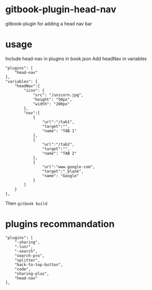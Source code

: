 # gitbook-plugin-head-nav
gitbook-plugin for adding a head nav bar

# usage
Include head-nav in plugins in book.json
Add headNav in variables

```
"plugins": [
    "head-nav"
],
"variables": {
    "headNav":{
        "icon": {
            "src": "/unicorn.jpg",
            "height": "50px",
            "width": "200px"
        },
        "nav":[
            {
                "url":"/tab1",
                "target":"",
                "name": "TAB 1"
            },
            {
                "url":"/tab2",
                "target":"",
                "name": "TAB 2"
            },
            {
                "url":"www.google.com",
                "target":"_blank",
                "name": "Google"
            }
        ]
    }
},
```

Then ```gitbook build```

# plugins recommandation

```
"plugins": [
    "-sharing",
    "-lunr",
    "-search",
    "search-pro",
    "splitter",
    "back-to-top-button",
    "code",
    "sharing-plus",
    "head-nav"
],
```
